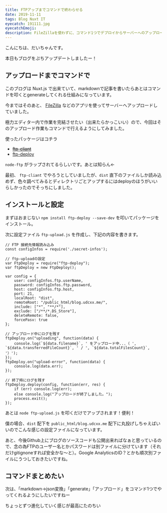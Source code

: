 ```yaml
---
title: FTPアップまでコマンドで終わらせる
date: 2019-11-11
tags: Blog Nuxt IT
eyecatch: 191111.jpg
eyecatchEmoji:
description: FileZillaを使わずに、コマンド1つでデプロイからサーバーへのアップロードまで完了できるようにアップデートしました。
---
```


こんにちは、だいちゃんです。

本日もブログをぷちアップデートしましたー！

## アップロードまでコマンドで

このブログは Nuxt.js で出来ていて、markdownで記事を書いたらあとはコマンドを叩くとgenerateしてくれる仕組みになっています。

今まではそのあと、 [FileZilla](https://filezilla-project.org/) などのアプリを使ってサーバーへアップロードしていました。

極力エディター内で作業を完結させたい（出来たらかっこいい）ので、今回はそのアップロード作業もコマンドで行えるようにしてみました。

使ったパッケージはコチラ

* ~~[ftp-cliant](https://www.npmjs.com/package/ftp-client)~~
* [ftp-deploy](https://www.npmjs.com/package/ftp-deploy)

`node-ftp` がラップされてるらしいです。あとは知らん←

最初、 `ftp-cliant` でやろうとしていましたが、`dist` 直下のファイルしか読み込めず、色々調べてみるとディレクトリごとアップするにはdeployのほうがいいらしかったのでそっちにしました。

## インストールと設定

まずはおまじない `npm install ftp-deploy --save-dev` を叩いてパッケージをインストール。

次に設定ファイル `ftp-upload.js` を作成し、下記の内容を書きます。

```
// FTP 接続先情報読み込み
const configInfos = require('./secret-infos');

// ftp-uploadの設定
var FtpDeploy = require("ftp-deploy");
var ftpDeploy = new FtpDeploy();

var config = {
    user: configInfos.ftp.userName,
    password: configInfos.ftp.password,
    host: configInfos.ftp.host,
    port: 21,
    localRoot: "dist",
    remoteRoot: "/public_html/blog.udcxx.me/",
    include: ["*", "**/*"],
    exclude: ["/**/*.DS_Store"],
    deleteRemote: false,
    forcePasv: true
};

// アップロード中にログを残す
ftpDeploy.on("uploading", function(data) {
    console.log(`${data.filename}`, ' をアップロード中...（ ', `${data.transferredFileCount}`, ' / ', `${data.totalFilesCount}`, '）');
});
ftpDeploy.on("upload-error", function(data) {
    console.log(data.err);
});

// 終了時にログを残す
ftpDeploy.deploy(config, function(err, res) {
    if (err) console.log(err);
    else console.log("アップロードが終了しました。");
    process.exit();
});
```

あとは `node ftp-upload.js` を叩くだけでアップされます！便利！

僕の場合、`dist` 配下を `public_html/blog.udcxx.me` 配下に丸投げしちゃえばいいのでこんな感じの設定ファイルになっています。

あと、今後Github上にブログのソースコードも公開出来ればなぁと思っているので、念の為FTPのユーザー名とかパスワードは別ファイルに分けています（それだけgitignoneすれば安全かな〜と）。Google AnalyticsのID？とかも順次別ファイルにうつしておきたいですね。


## コマンドまとめたい

次は、「markdown→json変換」「generate」「アップロード」をコマンド1つでやってくれるようにしたいですねー

ちょっとずつ進化していく感じが最高にたのちい
